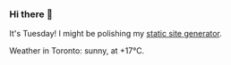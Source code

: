 ### Hi there :wave:

It's Tuesday! I might be polishing my [static site generator](https://github.com/bewuethr/pandoc-bash-blog).

Weather in Toronto: sunny, at +17°C.
